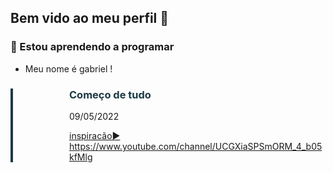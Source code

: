 ## Bem vido ao meu perfil 👋
### 🌱 Estou aprendendo a programar
- Meu nome é gabriel !
<div class="spotlight spotlight-v2" style="border-left: 4px solid #1b3a44;"><i class="puzzle-piece" style="float: left; margin-top: 7px; color: #1b3a43;"></i>
<div style="margin-left: 90px;">
<h3 style="color: #1b3a43;">Começo de tudo</h3>
<p><span>09/05/2022</span></p>
<a class="btn btn-sucess" href="#" target="_blank" style="background-color: #1b3a1;"><i class="fas fa-external-link-alt"> </i>inspiracão►
  https://www.youtube.com/channel/UCGXiaSPSmORM_4_b05kfMlg</a></div>
</div>
